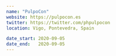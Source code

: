 ```yaml
---
name: "PulpoCon"
website: https://pulpocon.es
twitter: https://twitter.com/phpulpocon
location: Vigo, Pontevedra, Spain

date_start: 2020-09-05
date_end:   2020-09-05
---
```

